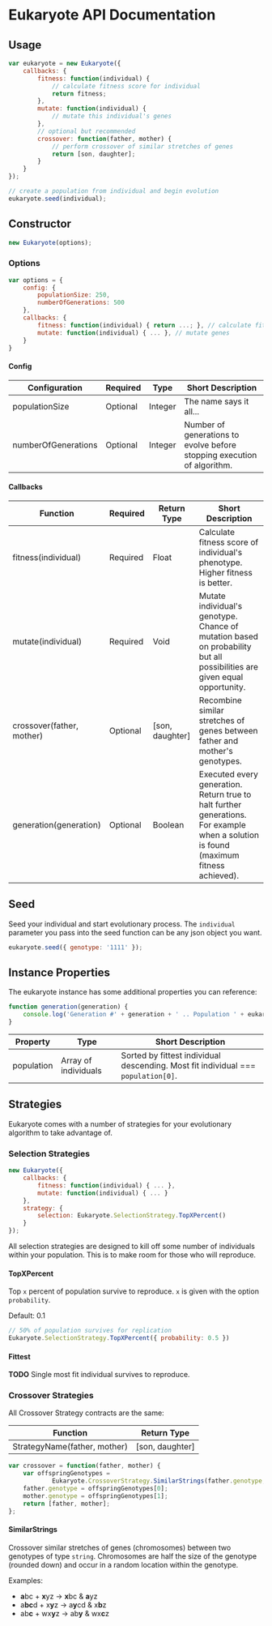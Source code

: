 
# Eukaryote API Documentation

## Usage

```javascript
var eukaryote = new Eukaryote({
	callbacks: {
		fitness: function(individual) {
			// calculate fitness score for individual
			return fitness;
		},
		mutate: function(individual) {
			// mutate this individual's genes
		},
		// optional but recommended
		crossover: function(father, mother) {
			// perform crossover of similar stretches of genes
			return [son, daughter];
		}
	}
});

// create a population from individual and begin evolution
eukaryote.seed(individual);
```

## Constructor

```javascript
new Eukaryote(options);
```

### Options

```javascript
var options = {
	config: {
		populationSize: 250,
		numberOfGenerations: 500
	},
	callbacks: {
		fitness: function(individual) { return ...; }, // calculate fitness
		mutate: function(individual) { ... }, // mutate genes
	}
}
```

#### Config


Configuration | Required | Type | Short Description
------------- | -------- | ---- | -----------------
populationSize | Optional | Integer | The name says it all...
numberOfGenerations | Optional | Integer | Number of generations to evolve before stopping execution of algorithm.

#### Callbacks

Function                  | Required | Return Type     | Short Description
------------------------- | -------- | --------------- | -----------------
fitness(individual)       | Required | Float           | Calculate fitness score of individual's phenotype. Higher fitness is better.
mutate(individual)        | Required | Void            | Mutate individual's genotype. Chance of mutation based on probability but all possibilities are given equal opportunity.
crossover(father, mother) | Optional | [son, daughter] | Recombine similar stretches of genes between father and mother's genotypes.
generation(generation)    | Optional | Boolean         | Executed every generation. Return true to halt further generations. For example when a solution is found (maximum fitness achieved).

## Seed

Seed your individual and start evolutionary process. The `individual` parameter you pass into the seed function can be any json object you want.

```javascript
eukaryote.seed({ genotype: '1111' });
```

## Instance Properties

The eukaryote instance has some additional properties you can reference:

```javascript
function generation(generation) {
	console.log('Generation #' + generation + ' .. Population ' + eukaryote.population);
}
```

Property   | Type                 | Short Description
---------- | -------------------- | -----------------
population | Array of individuals | Sorted by fittest individual descending. Most fit individual === `population[0]`.

## Strategies

Eukaryote comes with a number of strategies for your evolutionary algorithm to take advantage of.

### Selection Strategies

```javascript
new Eukaryote({
	callbacks: {
		fitness: function(individual) { ... },
		mutate: function(individual) { ... }
	},
	strategy: {
		selection: Eukaryote.SelectionStrategy.TopXPercent()
	}
});
```

All selection strategies are designed to kill off some number of individuals within your population. This is to make room for those who will reproduce.

#### TopXPercent

Top `x` percent of population survive to reproduce. `x` is given with the option `probability`.

Default: 0.1

```javascript
// 50% of population survives for replication
Eukaryote.SelectionStrategy.TopXPercent({ probability: 0.5 })
```

#### Fittest

**TODO** Single most fit individual survives to reproduce.

### Crossover Strategies

All Crossover Strategy contracts are the same:

Function                       | Return Type
------------------------------ | -----------
StrategyName(father, mother)   | [son, daughter]

```javascript
var crossover = function(father, mother) {
	var offspringGenotypes = 
			Eukaryote.CrossoverStrategy.SimilarStrings(father.genotype, mother.genotype);
	father.genotype = offspringGenotypes[0];
	mother.genotype = offspringGenotypes[1];
	return [father, mother];
};
```

#### SimilarStrings

Crossover similar stretches of genes (chromosomes) between two genotypes of type `string`. Chromosomes are half the size of the genotype (rounded down) and occur in a random location within the genotype.

Examples: 
- **a**bc  + **x**yz  -> **x**bc  & **a**yz
- a**bc**d + x**y**z  -> a**y**cd & x**b**z
- ab**c**  + wx**y**z -> ab**y**  & wx**c**z

